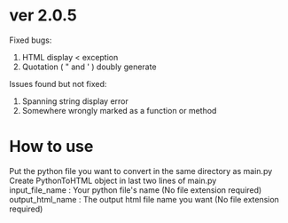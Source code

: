 # ver 2.0.5
Fixed bugs:
1. HTML display < exception
2. Quotation ( " and ' ) doubly generate

Issues found but not fixed:
1. Spanning string display error
2. Somewhere wrongly marked as a function or method

# How to use
Put the python file you want to convert in the same directory as main.py\
Create PythonToHTML object in last two lines of main.py\
input_file_name : Your python file's name (No file extension required)\
output_html_name : The output html file name you want (No file extension required)

